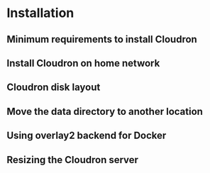 # Installation

## Minimum requirements to install Cloudron

## Install Cloudron on home network

## Cloudron disk layout

## Move the data directory to another location

## Using overlay2 backend for Docker

## Resizing the Cloudron server
